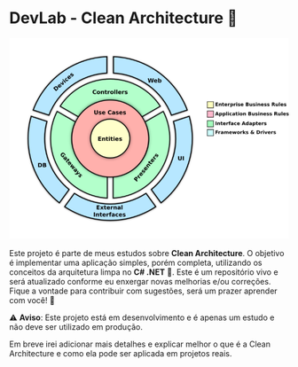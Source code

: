 # DevLab - Clean Architecture 🚀

![./docs/images/clean-arch.png](./docs/images/clean-arch.png)

Este projeto é parte de meus estudos sobre **Clean Architecture**. O objetivo é implementar uma aplicação simples, porém completa, utilizando os conceitos da arquitetura limpa no **C# .NET** 💖.
Este é um repositório vivo e será atualizado conforme eu enxergar novas melhorias e/ou correções. Fique a vontade para contribuir com sugestões, será um prazer aprender com você! 🫡

⚠️ **Aviso**: Este projeto está em desenvolvimento e é apenas um estudo e não deve ser utilizado em produção.

Em breve irei adicionar mais detalhes e explicar melhor o que é a Clean Architecture e como ela pode ser aplicada em projetos reais.